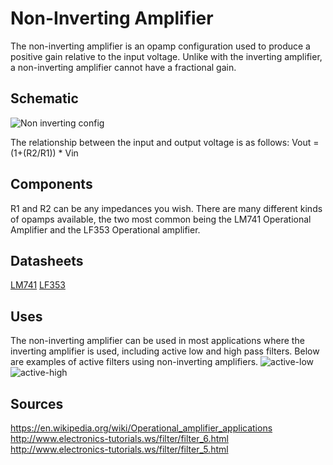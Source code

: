# Non-Inverting Amplifier

The non-inverting amplifier is an opamp configuration used to produce a positive gain relative to the input voltage. Unlike with the inverting amplifier, a non-inverting amplifier cannot have a fractional gain. 

## Schematic
![Non inverting config](https://upload.wikimedia.org/wikipedia/commons/4/44/Op-Amp_Non-Inverting_Amplifier.svg)

The relationship between the input and output voltage is as follows:
Vout = (1+(R2/R1)) * Vin

## Components

R1 and R2 can be any impedances you wish.  There are many different kinds of opamps available, the two most common being the LM741 Operational Amplifier and the LF353 Operational amplifier.

## Datasheets
[LM741](http://www.ti.com/lit/ds/symlink/lm741.pdf)
[LF353](http://www.ti.com/lit/ds/snosbh3f/snosbh3f.pdf)

## Uses
The non-inverting amplifier can be used in most applications where the inverting amplifier is used, including active low and high pass filters. Below are examples of active filters using non-inverting amplifiers.
![active-low](http://www.electronics-tutorials.ws/filter/fil20.gif)
![active-high](http://www.electronics-tutorials.ws/filter/fil30.gif)

## Sources
https://en.wikipedia.org/wiki/Operational_amplifier_applications
http://www.electronics-tutorials.ws/filter/filter_6.html 
http://www.electronics-tutorials.ws/filter/filter_5.html

